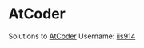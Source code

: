 # AtCoder
Solutions to [AtCoder](https://atcoder.jp/) 
Username: [iis914](https://atcoder.jp/users/iis914)